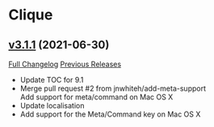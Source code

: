 # Clique

## [v3.1.1](https://github.com/jnwhiteh/Clique/tree/v3.1.1) (2021-06-30)
[Full Changelog](https://github.com/jnwhiteh/Clique/compare/v3.0.2...v3.1.1) [Previous Releases](https://github.com/jnwhiteh/Clique/releases)

- Update TOC for 9.1  
- Merge pull request #2 from jnwhiteh/add-meta-support  
    Add support for meta/command on Mac OS X  
- Update localisation  
- Add support for the Meta/Command key on Mac OS X  
